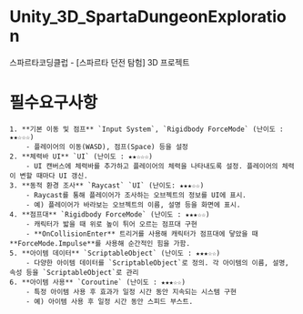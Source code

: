 # Unity_3D_SpartaDungeonExploration
스파르타코딩클럽 - [스파르타 던전 탐험] 3D 프로젝트
# 필수요구사항
    1. **기본 이동 및 점프** `Input System`, `Rigidbody ForceMode` (난이도 : ★★☆☆☆)
        - 플레이어의 이동(WASD), 점프(Space) 등을 설정
    2. **체력바 UI** `UI` (난이도 : ★★☆☆☆)
        - UI 캔버스에 체력바를 추가하고 플레이어의 체력을 나타내도록 설정. 플레이어의 체력이 변할 때마다 UI 갱신.
    3. **동적 환경 조사** `Raycast` `UI` (난이도: ★★★☆☆)
        - Raycast를 통해 플레이어가 조사하는 오브젝트의 정보를 UI에 표시.
        - 예) 플레이어가 바라보는 오브젝트의 이름, 설명 등을 화면에 표시.
    4. **점프대** `Rigidbody ForceMode` (난이도 : ★★★☆☆)
        - 캐릭터가 밟을 때 위로 높이 튀어 오르는 점프대 구현
        - **OnCollisionEnter** 트리거를 사용해 캐릭터가 점프대에 닿았을 때 **ForceMode.Impulse**를 사용해 순간적인 힘을 가함.
    5. **아이템 데이터** `ScriptableObject` (난이도 : ★★★☆☆)
        - 다양한 아이템 데이터를 `ScriptableObject`로 정의. 각 아이템의 이름, 설명, 속성 등을 `ScriptableObject`로 관리
    6. **아이템 사용** `Coroutine` (난이도 : ★★★☆☆)
        - 특정 아이템 사용 후 효과가 일정 시간 동안 지속되는 시스템 구현
        - 예) 아이템 사용 후 일정 시간 동안 스피드 부스트.

